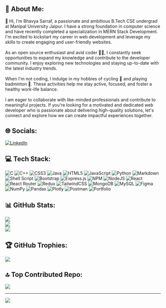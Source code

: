## 💫 About Me:
👋 Hi, I'm Bhavya Sarraf, a passionate and ambitious B.Tech CSE undergrad at Manipal University Jaipur. I have a strong foundation in computer science and have recently completed a specialization in MERN Stack Development. I'm excited to kickstart my career in web development and leverage my skills to create engaging and user-friendly websites.<br><br>As an open source enthusiast and avid coder 👨‍💻, I constantly seek opportunities to expand my knowledge and contribute to the developer community. I enjoy exploring new technologies and staying up-to-date with the latest industry trends.<br><br>When I'm not coding, I indulge in my hobbies of cycling 🚴 and playing badminton 🏸. These activities help me stay active, focused, and foster a healthy work-life balance.<br><br>I am eager to collaborate with like-minded professionals and contribute to meaningful projects. If you're looking for a motivated and dedicated web developer who is passionate about delivering high-quality solutions, let's connect and explore how we can create impactful experiences together.


## 🌐 Socials:
[![LinkedIn](https://img.shields.io/badge/LinkedIn-%230077B5.svg?logo=linkedin&logoColor=white)](https://linkedin.com/in/bhavya-sarraf-3b287723b) 

## 💻 Tech Stack:
![C](https://img.shields.io/badge/c-%2300599C.svg?style=for-the-badge&logo=c&logoColor=white) ![C++](https://img.shields.io/badge/c++-%2300599C.svg?style=for-the-badge&logo=c%2B%2B&logoColor=white) ![CSS3](https://img.shields.io/badge/css3-%231572B6.svg?style=for-the-badge&logo=css3&logoColor=white) ![Java](https://img.shields.io/badge/java-%23ED8B00.svg?style=for-the-badge&logo=java&logoColor=white) ![HTML5](https://img.shields.io/badge/html5-%23E34F26.svg?style=for-the-badge&logo=html5&logoColor=white) ![JavaScript](https://img.shields.io/badge/javascript-%23323330.svg?style=for-the-badge&logo=javascript&logoColor=%23F7DF1E) ![Python](https://img.shields.io/badge/python-3670A0?style=for-the-badge&logo=python&logoColor=ffdd54) ![Markdown](https://img.shields.io/badge/markdown-%23000000.svg?style=for-the-badge&logo=markdown&logoColor=white) ![Shell Script](https://img.shields.io/badge/shell_script-%23121011.svg?style=for-the-badge&logo=gnu-bash&logoColor=white) ![Bootstrap](https://img.shields.io/badge/bootstrap-%23563D7C.svg?style=for-the-badge&logo=bootstrap&logoColor=white) ![Express.js](https://img.shields.io/badge/express.js-%23404d59.svg?style=for-the-badge&logo=express&logoColor=%2361DAFB) ![NPM](https://img.shields.io/badge/NPM-%23000000.svg?style=for-the-badge&logo=npm&logoColor=white) ![NodeJS](https://img.shields.io/badge/node.js-6DA55F?style=for-the-badge&logo=node.js&logoColor=white) ![React](https://img.shields.io/badge/react-%2320232a.svg?style=for-the-badge&logo=react&logoColor=%2361DAFB) ![React Router](https://img.shields.io/badge/React_Router-CA4245?style=for-the-badge&logo=react-router&logoColor=white) ![Redux](https://img.shields.io/badge/redux-%23593d88.svg?style=for-the-badge&logo=redux&logoColor=white) ![TailwindCSS](https://img.shields.io/badge/tailwindcss-%2338B2AC.svg?style=for-the-badge&logo=tailwind-css&logoColor=white) ![MongoDB](https://img.shields.io/badge/MongoDB-%234ea94b.svg?style=for-the-badge&logo=mongodb&logoColor=white) ![MySQL](https://img.shields.io/badge/mysql-%2300f.svg?style=for-the-badge&logo=mysql&logoColor=white) 	![Figma](https://img.shields.io/badge/figma-%23F24E1E.svg?style=for-the-badge&logo=figma&logoColor=white) ![NumPy](https://img.shields.io/badge/numpy-%23013243.svg?style=for-the-badge&logo=numpy&logoColor=white) ![Pandas](https://img.shields.io/badge/pandas-%23150458.svg?style=for-the-badge&logo=pandas&logoColor=white) ![Plotly](https://img.shields.io/badge/Plotly-%233F4F75.svg?style=for-the-badge&logo=plotly&logoColor=white) ![Postman](https://img.shields.io/badge/Postman-FF6C37?style=for-the-badge&logo=postman&logoColor=white) ![Portfolio](https://img.shields.io/badge/Portfolio-%23000000.svg?style=for-the-badge&logo=firefox&logoColor=#FF7139)
## 📊 GitHub Stats:
![](https://github-readme-stats.vercel.app/api?username=bhavyasarraf26&theme=react&hide_border=false&include_all_commits=true&count_private=false)<br/>
![](https://github-readme-streak-stats.herokuapp.com/?user=bhavyasarraf26&theme=react&hide_border=false)<br/>
![](https://github-readme-stats.vercel.app/api/top-langs/?username=bhavyasarraf26&theme=react&hide_border=false&include_all_commits=true&count_private=false&layout=compact)

## 🏆 GitHub Trophies:
![](https://github-profile-trophy.vercel.app/?username=bhavyasarraf26&theme=radical&no-frame=false&no-bg=false&margin-w=4)

## 🔝 Top Contributed Repo:
![](https://github-contributor-stats.vercel.app/api?username=bhavyasarraf26&limit=5&theme=dark&combine_all_yearly_contributions=true)

---
[![](https://visitcount.itsvg.in/api?id=bhavyasarraf26&icon=5&color=0)](https://visitcount.itsvg.in)

<!-- Proudly created with GPRM ( https://gprm.itsvg.in ) -->

